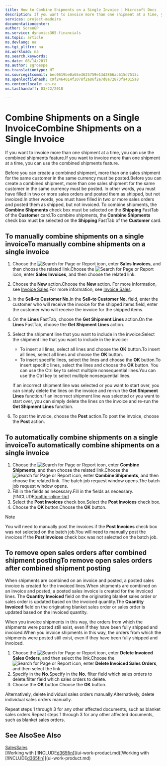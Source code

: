 ```yaml
---
title: How to Combine Shipments on a Single Invoice | Microsoft Docs
description: If you want to invoice more than one shipment at a time, you can use the combined shipments feature.
services: project-madeira
documentationcenter: 
author: SorenGP
ms.service: dynamics365-financials
ms.topic: article
ms.devlang: na
ms.tgt_pltfrm: na
ms.workload: na
ms.search.keywords: 
ms.date: 08/14/2017
ms.author: sgroespe
ms.translationtype: HT
ms.sourcegitcommit: bec0619be0a65e3625759e13d2866ac615d7513c
ms.openlocfilehash: c9f2464014f2078f2a86f2e7d8a72873fa4015a8
ms.contentlocale: en-ca
ms.lasthandoff: 03/22/2018

---
```

# <a name="combine-shipments-on-a-single-invoice"></a><span data-ttu-id="9750d-103">Combine Shipments on a Single Invoice</span><span class="sxs-lookup"><span data-stu-id="9750d-103">Combine Shipments on a Single Invoice</span></span>
<span data-ttu-id="9750d-104">If you want to invoice more than one shipment at a time, you can use the combined shipments feature.</span><span class="sxs-lookup"><span data-stu-id="9750d-104">If you want to invoice more than one shipment at a time, you can use the combined shipments feature.</span></span>  

 <span data-ttu-id="9750d-105">Before you can create a combined shipment, more than one sales shipment for the same customer in the same currency must be posted.</span><span class="sxs-lookup"><span data-stu-id="9750d-105">Before you can create a combined shipment, more than one sales shipment for the same customer in the same currency must be posted.</span></span> <span data-ttu-id="9750d-106">In other words, you must have filled in two or more sales orders and posted them as shipped, but not invoiced.</span><span class="sxs-lookup"><span data-stu-id="9750d-106">In other words, you must have filled in two or more sales orders and posted them as shipped, but not invoiced.</span></span> <span data-ttu-id="9750d-107">To combine shipments, the **Combine Shipments** check box must be selected on the **Shipping** FastTab of the **Customer** card.</span><span class="sxs-lookup"><span data-stu-id="9750d-107">To combine shipments, the **Combine Shipments** check box must be selected on the **Shipping** FastTab of the **Customer** card.</span></span>  

## <a name="to-manually-combine-shipments-on-a-single-invoice"></a><span data-ttu-id="9750d-108">To manually combine shipments on a single invoice</span><span class="sxs-lookup"><span data-stu-id="9750d-108">To manually combine shipments on a single invoice</span></span>  
1. <span data-ttu-id="9750d-109">Choose the ![Search for Page or Report](media/ui-search/search_small.png "Search for Page or Report icon") icon, enter **Sales Invoices**, and then choose the related link.</span><span class="sxs-lookup"><span data-stu-id="9750d-109">Choose the ![Search for Page or Report](media/ui-search/search_small.png "Search for Page or Report icon") icon, enter **Sales Invoices**, and then choose the related link.</span></span>  
2. <span data-ttu-id="9750d-110">Choose the **New** action.</span><span class="sxs-lookup"><span data-stu-id="9750d-110">Choose the **New** action.</span></span> <span data-ttu-id="9750d-111">For more information, see [Invoice Sales](sales-how-invoice-sales.md).</span><span class="sxs-lookup"><span data-stu-id="9750d-111">For more information, see [Invoice Sales](sales-how-invoice-sales.md).</span></span>
3. <span data-ttu-id="9750d-112">In the **Sell-to Customer No.**</span><span class="sxs-lookup"><span data-stu-id="9750d-112">In the **Sell-to Customer No.**</span></span> <span data-ttu-id="9750d-113">field, enter the customer who will receive the invoice for the shipped items.</span><span class="sxs-lookup"><span data-stu-id="9750d-113">field, enter the customer who will receive the invoice for the shipped items.</span></span>  
4. <span data-ttu-id="9750d-114">On the **Lines** FastTab, choose the **Get Shipment Lines** action.</span><span class="sxs-lookup"><span data-stu-id="9750d-114">On the **Lines** FastTab, choose the **Get Shipment Lines** action.</span></span>  
5. <span data-ttu-id="9750d-115">Select the shipment line that you want to include in the invoice:</span><span class="sxs-lookup"><span data-stu-id="9750d-115">Select the shipment line that you want to include in the invoice:</span></span>  

    - <span data-ttu-id="9750d-116">To insert all lines, select all lines and choose the **OK** button.</span><span class="sxs-lookup"><span data-stu-id="9750d-116">To insert all lines, select all lines and choose the **OK** button.</span></span>  
    - <span data-ttu-id="9750d-117">To insert specific lines, select the lines and choose the **OK** button.</span><span class="sxs-lookup"><span data-stu-id="9750d-117">To insert specific lines, select the lines and choose the **OK** button.</span></span> <span data-ttu-id="9750d-118">You can use the Ctrl key to select multiple nonsequential lines.</span><span class="sxs-lookup"><span data-stu-id="9750d-118">You can use the Ctrl key to select multiple nonsequential lines.</span></span>  

    <span data-ttu-id="9750d-119">If an incorrect shipment line was selected or you want to start over, you can simply delete the lines on the invoice and re-run the **Get Shipment Lines** function.</span><span class="sxs-lookup"><span data-stu-id="9750d-119">If an incorrect shipment line was selected or you want to start over, you can simply delete the lines on the invoice and re-run the **Get Shipment Lines** function.</span></span>  
7. <span data-ttu-id="9750d-120">To post the invoice, choose the **Post** action.</span><span class="sxs-lookup"><span data-stu-id="9750d-120">To post the invoice, choose the **Post** action.</span></span>  

## <a name="to-automatically-combine-shipments-on-a-single-invoice"></a><span data-ttu-id="9750d-121">To automatically combine shipments on a single invoice</span><span class="sxs-lookup"><span data-stu-id="9750d-121">To automatically combine shipments on a single invoice</span></span>  
1. <span data-ttu-id="9750d-122">Choose the ![Search for Page or Report](media/ui-search/search_small.png "Search for Page or Report icon") icon, enter **Combine Shipments**, and then choose the related link.</span><span class="sxs-lookup"><span data-stu-id="9750d-122">Choose the ![Search for Page or Report](media/ui-search/search_small.png "Search for Page or Report icon") icon, enter **Combine Shipments**, and then choose the related link.</span></span> <span data-ttu-id="9750d-123">The batch job request window opens.</span><span class="sxs-lookup"><span data-stu-id="9750d-123">The batch job request window opens.</span></span>  
2. <span data-ttu-id="9750d-124">Fill in the fields as necessary.</span><span class="sxs-lookup"><span data-stu-id="9750d-124">Fill in the fields as necessary.</span></span> [!INCLUDE[tooltip-inline-tip](includes/tooltip-inline-tip_md.md)]
3. <span data-ttu-id="9750d-125">Select the **Post Invoices** check box.</span><span class="sxs-lookup"><span data-stu-id="9750d-125">Select the **Post Invoices** check box.</span></span>  
4.  <span data-ttu-id="9750d-126">Choose the **OK** button.</span><span class="sxs-lookup"><span data-stu-id="9750d-126">Choose the **OK** button.</span></span>  

> [!NOTE]  
>  <span data-ttu-id="9750d-127">You will need to manually post the invoices if the **Post Invoices** check box was not selected on the batch job.</span><span class="sxs-lookup"><span data-stu-id="9750d-127">You will need to manually post the invoices if the **Post Invoices** check box was not selected on the batch job.</span></span>  

## <a name="to-remove-open-sales-orders-after-combined-shipment-posting"></a><span data-ttu-id="9750d-128">To remove open sales orders after combined shipment posting</span><span class="sxs-lookup"><span data-stu-id="9750d-128">To remove open sales orders after combined shipment posting</span></span> 
<span data-ttu-id="9750d-129">When shipments are combined on an invoice and posted, a posted sales invoice is created for the invoiced lines.</span><span class="sxs-lookup"><span data-stu-id="9750d-129">When shipments are combined on an invoice and posted, a posted sales invoice is created for the invoiced lines.</span></span> <span data-ttu-id="9750d-130">The **Quantity Invoiced** field on the originating blanket sales order or sales order is updated based on the invoiced quantity.</span><span class="sxs-lookup"><span data-stu-id="9750d-130">The **Quantity Invoiced** field on the originating blanket sales order or sales order is updated based on the invoiced quantity.</span></span>  

<span data-ttu-id="9750d-131">When you invoice shipments in this way, the orders from which the shipments were posted still exist, even if they have been fully shipped and invoiced.</span><span class="sxs-lookup"><span data-stu-id="9750d-131">When you invoice shipments in this way, the orders from which the shipments were posted still exist, even if they have been fully shipped and invoiced.</span></span>   

1. <span data-ttu-id="9750d-132">Choose the ![Search for Page or Report](media/ui-search/search_small.png "Search for Page or Report icon") icon, enter **Delete Invoiced Sales Orders**, and then select the link.</span><span class="sxs-lookup"><span data-stu-id="9750d-132">Choose the ![Search for Page or Report](media/ui-search/search_small.png "Search for Page or Report icon") icon, enter **Delete Invoiced Sales Orders**, and then select the link.</span></span>  
2. <span data-ttu-id="9750d-133">Specify in the **No.**</span><span class="sxs-lookup"><span data-stu-id="9750d-133">Specify in the **No.**</span></span> <span data-ttu-id="9750d-134">filter field which sales orders to delete.</span><span class="sxs-lookup"><span data-stu-id="9750d-134">filter field which sales orders to delete.</span></span>  
3. <span data-ttu-id="9750d-135">Choose the **OK** button.</span><span class="sxs-lookup"><span data-stu-id="9750d-135">Choose the **OK** button.</span></span>  

<span data-ttu-id="9750d-136">Alternatively, delete individual sales orders manually.</span><span class="sxs-lookup"><span data-stu-id="9750d-136">Alternatively, delete individual sales orders manually.</span></span>  

<span data-ttu-id="9750d-137">Repeat steps 1 through 3 for any other affected documents, such as blanket sales orders.</span><span class="sxs-lookup"><span data-stu-id="9750d-137">Repeat steps 1 through 3 for any other affected documents, such as blanket sales orders.</span></span>

## <a name="see-also"></a><span data-ttu-id="9750d-138">See Also</span><span class="sxs-lookup"><span data-stu-id="9750d-138">See Also</span></span>  
[<span data-ttu-id="9750d-139">Sales</span><span class="sxs-lookup"><span data-stu-id="9750d-139">Sales</span></span>](sales-manage-sales.md)  
<span data-ttu-id="9750d-140">[Working with [!INCLUDE[d365fin](includes/d365fin_md.md)]](ui-work-product.md)</span><span class="sxs-lookup"><span data-stu-id="9750d-140">[Working with [!INCLUDE[d365fin](includes/d365fin_md.md)]](ui-work-product.md)</span></span>

